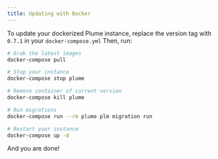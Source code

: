 ```yaml
---
title: Updating with Docker
---
```


To update your dockerized Plume instance, replace the version tag with `0.7.1` in your `docker-compose.yml`
Then, run:

```bash
# Grab the latest images
docker-compose pull

# Stop your instance
docker-compose stop plume

# Remove container of current version
docker-compose kill plume

# Run migrations
docker-compose run --rm plume plm migration run

# Restart your instance
docker-compose up -d
```

And you are done!
